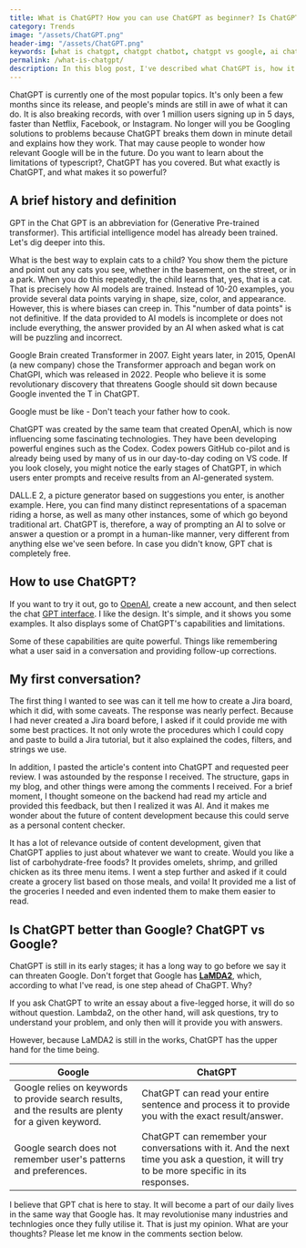 ```yaml
---
title: What is ChatGPT? How you can use ChatGPT as beginner? Is ChatGPT risk to Google?
category: Trends
image: "/assets/ChatGPT.png"
header-img: "/assets/ChatGPT.png"
keywords: [what is chatgpt, chatgpt chatbot, chatgpt vs google, ai chatbot, open ai, how to use chatgpt, chatgpt a beginner guide, use chatgpt, lamda2]
permalink: /what-is-chatgpt/
description: In this blog post, I've described what ChatGPT is, how it functions, and why it won't endanger programmers, content developers, or Google.
---
```


ChatGPT is currently one of the most popular topics. It's only been a few months since its release, and people's minds are still in awe of what it can do. It is also breaking records, with over 1 million users signing up in 5 days, faster than Netflix, Facebook, or Instagram. No longer will you be Googling solutions to problems because ChatGPT breaks them down in minute detail and explains how they work. That may cause people to wonder how relevant Google will be in the future. Do you want to learn about the limitations of typescript?, ChatGPT has you covered. But what exactly is ChatGPT, and what makes it so powerful?

## A brief history and definition
GPT in the Chat GPT is an abbreviation for (Generative Pre-trained transformer). This artificial intelligence model has already been trained. Let's dig deeper into this.

What is the best way to explain cats to a child? You show them the picture and point out any cats you see, whether in the basement, on the street, or in a park. When you do this repeatedly, the child learns that, yes, that is a cat. That is precisely how AI models are trained. Instead of 10-20 examples, you provide several data points varying in shape, size, color, and appearance. However, this is where biases can creep in. This "number of data points" is not definitive. If the data provided to AI models is incomplete or does not include everything, the answer provided by an AI when asked what is cat will be puzzling and incorrect.

Google Brain created Transformer in 2007. Eight years later, in 2015, OpenAI (a new company) chose the Transformer approach and began work on ChatGPI, which was released in 2022. People who believe it is some revolutionary discovery that threatens Google should sit down because Google invented the T in ChatGPT.

Google must be like - Don't teach your father how to cook.

ChatGPT was created by the same team that created OpenAI, which is now influencing some fascinating technologies. They have been developing powerful engines such as the Codex. Codex powers GitHub co-pilot and is already being used by many of us in our day-to-day coding on VS code. If you look closely, you might notice the early stages of ChatGPT, in which users enter prompts and receive results from an AI-generated system.

DALL.E 2, a picture generator based on suggestions you enter, is another example. Here, you can find many distinct representations of a spaceman riding a horse, as well as many other instances, some of which go beyond traditional art. ChatGPT is, therefore, a way of prompting an AI to solve or answer a question or a prompt in a human-like manner, very different from anything else we've seen before. In case you didn't know, GPT chat is completely free. 

## How to use ChatGPT?
If you want to try it out, go to [OpenAI](https://openai.com/blog/chatgpt/), create a new account, and then select the chat [GPT interface](https://chat.openai.com/). I like the design. It's simple, and it shows you some examples. It also displays some of ChatGPT's capabilities and limitations.

Some of these capabilities are quite powerful. Things like remembering what a user said in a conversation and providing follow-up corrections.

## My first conversation?
The first thing I wanted to see was can it tell me how to create a Jira board, which it did, with some caveats. The response was nearly perfect. Because I had never created a Jira board before, I asked if it could provide me with some best practices. It not only wrote the procedures which I could copy and paste to build a Jira tutorial, but it also explained the codes, filters, and strings we use.

In addition, I pasted the article's content into ChatGPT and requested peer review. I was astounded by the response I received. The structure, gaps in my blog, and other things were among the comments I received. For a brief moment, I thought someone on the backend had read my article and provided this feedback, but then I realized it was AI. And it makes me wonder about the future of content development because this could serve as a personal content checker.

It has a lot of relevance outside of content development, given that ChatGPT applies to just about whatever we want to create. Would you like a list of carbohydrate-free foods? It provides omelets, shrimp, and grilled chicken as its three menu items. I went a step further and asked if it could create a grocery list based on those meals, and voila! It provided me a list of the groceries I needed and even indented them to make them easier to read.

## Is ChatGPT better than Google? ChatGPT vs Google? 
ChatGPT is still in its early stages; it has a long way to go before we say it can threaten Google. Don't forget that Google has **[LaMDA2](https://blog.google/technology/ai/lamda/)**, which, according to what I've read, is one step ahead of ChaGPT. Why?

If you ask ChatGPT to write an essay about a five-legged horse, it will do so without question. Lambda2, on the other hand, will ask questions, try to understand your problem, and only then will it provide you with answers.

However, because LaMDA2 is still in the works, ChatGPT has the upper hand for the time being.

| Google                                                                                               | ChatGPT                                                                                                                                  |
| ---------------------------------------------------------------------------------------------------- | ---------------------------------------------------------------------------------------------------------------------------------------- |
| Google relies on keywords to provide search results, and the results are plenty for a given keyword. | ChatGPT can read your entire sentence and process it to provide you with the exact result/answer.                                        |
| Google search does not remember user's patterns and preferences.                                     | ChatGPT can remember your conversations with it. And the next time you ask a question, it will try to be more specific in its responses. |

I believe that GPT chat is here to stay. It will become a part of our daily lives in the same way that Google has. It may revolutionise many industries and technlogies once they fully utilise it. That is just my opinion. What are your thoughts? Please let me know in the comments section below.